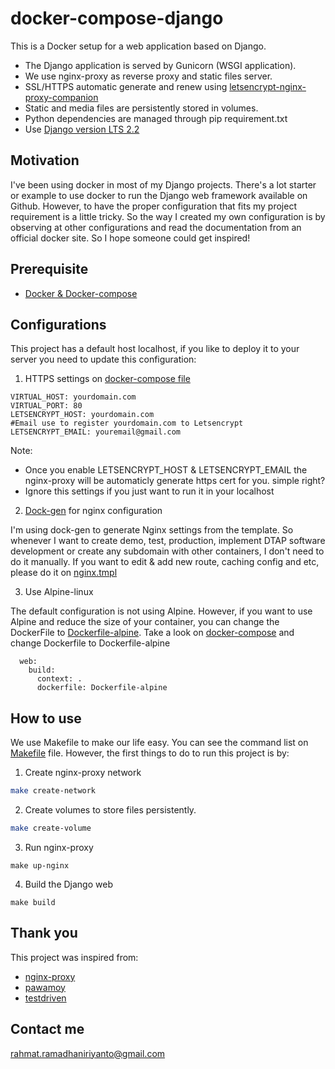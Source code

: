 # docker-compose-django
This is a Docker setup for a web application based on Django.

- The Django application is served by Gunicorn (WSGI application).
- We use nginx-proxy as reverse proxy and static files server. 
- SSL/HTTPS automatic generate and renew using [letsencrypt-nginx-proxy-companion](https://hub.docker.com/r/jrcs/letsencrypt-nginx-proxy-companion/)
- Static and media files are persistently stored in volumes.
- Python dependencies are managed through pip requirement.txt
- Use [Django version LTS 2.2](https://www.djangoproject.com/download/)

## Motivation
I've been using docker in most of my Django projects. There's a lot starter or example to use docker to run the Django web framework available on Github. However, to have the proper configuration that fits my project requirement is a little tricky. So the way I created my own configuration is by observing at other configurations and read the documentation from an official docker site. So I hope someone could get inspired!

## Prerequisite
- [Docker & Docker-compose](https://runnable.com/docker/install-docker-on-windows-10)

## Configurations
This project has a default host localhost, if you like to deploy it to your server you need to update this configuration:
1. HTTPS settings on [docker-compose file](https://github.com/rririanto/docker-compose-django/blob/master/docker-compose.yaml)

```
VIRTUAL_HOST: yourdomain.com
VIRTUAL_PORT: 80
LETSENCRYPT_HOST: yourdomain.com
#Email use to register yourdomain.com to Letsencrypt
LETSENCRYPT_EMAIL: youremail@gmail.com
```
Note: 
- Once you enable LETSENCRYPT_HOST & LETSENCRYPT_EMAIL the nginx-proxy will be automaticly generate https cert for you. simple right?
- Ignore this settings if you just want to run it in your localhost

2. [Dock-gen](https://github.com/jwilder/docker-gen) for nginx configuration

I'm using dock-gen to generate Nginx settings from the template. So whenever I want to create demo, test, production, implement DTAP software development or create any subdomain with other containers, I don't need to do it manually. If you want to edit & add new route, caching config and etc, please do it on [nginx.tmpl](https://github.com/rririanto/docker-compose-django/blob/master/nginx-proxy/nginx.tmpl#L384)

3. Use Alpine-linux

The default configuration is not using Alpine. However, if you want to use Alpine and reduce the size of your container, you can change the DockerFile to [Dockerfile-alpine](https://github.com/rririanto/docker-compose-django/blob/master/Dockerfile-alpine). Take a look on [docker-compose](https://github.com/rririanto/docker-compose-django/blob/master/docker-compose.yaml#L19) and change Dockerfile to Dockerfile-alpine
```
  web:
    build:
      context: .
      dockerfile: Dockerfile-alpine

```


## How to use
We use Makefile to make our life easy. You can see the command list on [Makefile](https://github.com/rririanto/docker-compose-django/blob/master/Makefile) file. 
However, the first things to do to run this project is by: 

1. Create nginx-proxy network
```sh
make create-network
```

2. Create volumes to store files persistently.
```sh
make create-volume
```
3. Run nginx-proxy 
```
make up-nginx
```
4. Build the Django web
```
make build
```

## Thank you
This project was inspired from:
- [nginx-proxy](https://github.com/nginx-proxy/nginx-proxy)
- [pawamoy](https://github.com/pawamoy/docker-nginx-postgres-django-example)
- [testdriven](https://testdriven.io/blog/dockerizing-django-with-postgres-gunicorn-and-nginx/)

## Contact me
rahmat.ramadhaniriyanto@gmail.com
